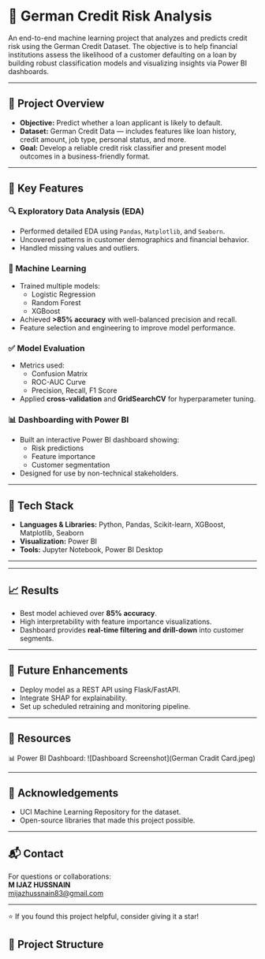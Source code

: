 # 🏦 German Credit Risk Analysis

An end-to-end machine learning project that analyzes and predicts credit risk using the German Credit Dataset. The objective is to help financial institutions assess the likelihood of a customer defaulting on a loan by building robust classification models and visualizing insights via Power BI dashboards.

---

## 📌 Project Overview

- **Objective:** Predict whether a loan applicant is likely to default.
- **Dataset:** German Credit Data — includes features like loan history, credit amount, job type, personal status, and more.
- **Goal:** Develop a reliable credit risk classifier and present model outcomes in a business-friendly format.

---

## 🧪 Key Features

### 🔍 Exploratory Data Analysis (EDA)
- Performed detailed EDA using `Pandas`, `Matplotlib`, and `Seaborn`.
- Uncovered patterns in customer demographics and financial behavior.
- Handled missing values and outliers.

### 🤖 Machine Learning
- Trained multiple models:
  - Logistic Regression
  - Random Forest
  - XGBoost
- Achieved **>85% accuracy** with well-balanced precision and recall.
- Feature selection and engineering to improve model performance.

### ✅ Model Evaluation
- Metrics used:
  - Confusion Matrix
  - ROC-AUC Curve
  - Precision, Recall, F1 Score
- Applied **cross-validation** and **GridSearchCV** for hyperparameter tuning.

### 📊 Dashboarding with Power BI
- Built an interactive Power BI dashboard showing:
  - Risk predictions
  - Feature importance
  - Customer segmentation
- Designed for use by non-technical stakeholders.

---

## 🧰 Tech Stack

- **Languages & Libraries:** Python, Pandas, Scikit-learn, XGBoost, Matplotlib, Seaborn
- **Visualization:** Power BI
- **Tools:** Jupyter Notebook, Power BI Desktop

---

---

## 📈 Results

- Best model achieved over **85% accuracy**.
- High interpretability with feature importance visualizations.
- Dashboard provides **real-time filtering and drill-down** into customer segments.

---

## 🚀 Future Enhancements

- Deploy model as a REST API using Flask/FastAPI.
- Integrate SHAP for explainability.
- Set up scheduled retraining and monitoring pipeline.

---

## 📎 Resources

📊 Power BI Dashboard:
![Dashboard Screenshot](German Cradit Card.jpeg)


---

## 🙌 Acknowledgements

- UCI Machine Learning Repository for the dataset.
- Open-source libraries that made this project possible.

---

## 📬 Contact

For questions or collaborations:  
**M IJAZ HUSSNAIN**  
mijazhussnain83@gmail.com  

---

⭐ If you found this project helpful, consider giving it a star!

## 📂 Project Structure

